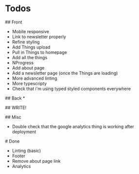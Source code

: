# Todos

## Front
* Mobile responsive
* Link to newsletter properly
* Refine styling
* Add Things upload
* Pull in Things to homepage
* Add all the things
* NProgress
* Add about page
* Add a newsletter page (once the Things are loading)
* More advanced linting
* More typescripty
* Check that i'm using typed styled components everywhere

## Back
* 

## WRITE!

## Misc
* Double check that the google analytics thing is working after deployment

# Done
* Linting (basic)
* Footer
* Remove about page link
* Analytics
